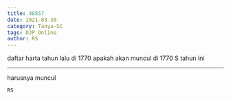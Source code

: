 ```yaml
---
title: 48557
date: 2021-03-30
category: Tanya-SC
tags: DJP Online
author: RS
---
```


daftar harta tahun lalu di 1770 apakah akan muncul di 1770 S tahun ini

---

harusnya muncul

`RS`

